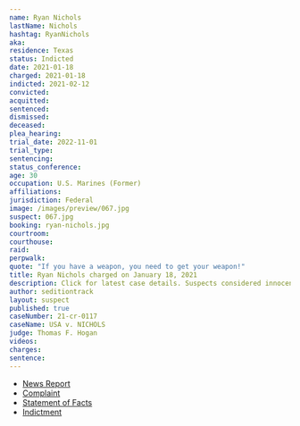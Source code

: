 ```yaml
---
name: Ryan Nichols
lastName: Nichols
hashtag: RyanNichols
aka:
residence: Texas
status: Indicted
date: 2021-01-18
charged: 2021-01-18
indicted: 2021-02-12
convicted:
acquitted:
sentenced:
dismissed:
deceased:
plea_hearing:
trial_date: 2022-11-01
trial_type:
sentencing:
status_conference:
age: 30
occupation: U.S. Marines (Former)
affiliations:
jurisdiction: Federal
image: /images/preview/067.jpg
suspect: 067.jpg
booking: ryan-nichols.jpg
courtroom:
courthouse:
raid:
perpwalk:
quote: "If you have a weapon, you need to get your weapon!"
title: Ryan Nichols charged on January 18, 2021
description: Click for latest case details. Suspects considered innocent until proven guilty.
author: seditiontrack
layout: suspect
published: true
caseNumber: 21-cr-0117
caseName: USA v. NICHOLS
judge: Thomas F. Hogan
videos:
charges:
sentence:
---
```

- [News Report](https://ksla.com/2021/01/19/east-texans-accused-taking-part-us-capitol-siege-charged-with-federal-crimes/)
- [Complaint](https://www.justice.gov/opa/page/file/1356241/download)
- [Statement of Facts](https://www.justice.gov/opa/page/file/1356236/download)
- [Indictment](https://www.justice.gov/usao-dc/case-multi-defendant/file/1367311/download)
